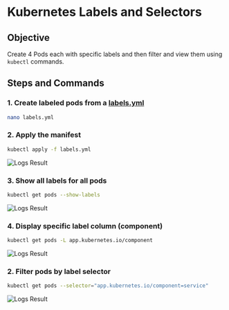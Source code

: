 # Kubernetes Labels and Selectors

## Objective

Create 4 Pods each with specific labels and then filter and view them using `kubectl` commands.

## Steps and Commands
### 1. Create labeled pods from a [labels.yml](.labels.yml)
```bash
nano labels.yml
```
### 2. Apply the manifest

```bash
kubectl apply -f labels.yml
```
![Logs Result](Result.png)

### 3. Show all labels for all pods

```bash
kubectl get pods --show-labels
```
![Logs Result](Result.png)
### 4. Display specific label column (component)
```bash
kubectl get pods -L app.kubernetes.io/component
```
![Logs Result](Result.png)
### 2. Filter pods by label selector
```bash
kubectl get pods --selector="app.kubernetes.io/component=service"
```
![Logs Result](Result.png)

